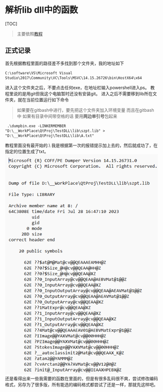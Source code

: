 # 解析lib dll中的函数
[TOC]
>主要依照[教程](https://blog.csdn.net/yushengqi12345/article/details/128701715)
## 正式记录
首先根据教程里面的路径差不多找到那个文件夹，我的地址如下
```dotnetcli
C:\software\VS\Microsoft Visual Studio\2017\Community\VC\Tools\MSVC\14.15.26726\bin\HostX64\x64
```
进入这个文件夹之后，不要点击任何exe，在地址栏输入powershell进入ps。
教程里说的是用git但我这个电脑暂时还没有安装git。
进入之后不需要移到lib所在文件夹，就在当前位置运行如下命令
>如果要在gitbash中进行，要先把这个文件夹加入环境变量
而且在gitbash中 如果有目录中间带空格的话 要用**两边单引号**包起来
```dotnetcli 
 .\dumpbin.exe -LINKERMEMBER     "D:\__WorkPlace\QtProj\TestDLL\lib\szpt.lib" > "D:\__WorkPlace\QtProj\TestDLL\lib\A.txt"
```
教程里面没有最开始的.\ 我是根据第一次的报错提示加上去的，然后就成功了，在指定的位置生成了txt。
![](2023-08-04-09-41-03.png)
还是看得出来一些我需要的函数在里面的，但是有很多乱码很不爽，尝试修改编码格式，另存为了很多版，所有能选的编码格式都尝试了还是一样，那就先这样吧。